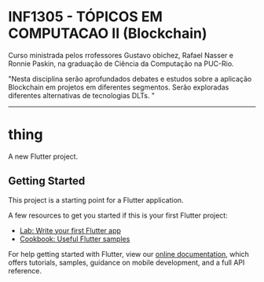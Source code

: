 # INF1305 - TÓPICOS EM COMPUTACAO II (Blockchain)

Curso ministrada pelos rrofessores Gustavo obichez, Rafael Nasser e Ronnie Paskin, na graduação de Ciência da Computação na PUC-Rio.

"Nesta disciplina serão aprofundados debates e estudos sobre a aplicação Blockchain em projetos em diferentes segmentos. Serão exploradas diferentes alternativas de tecnologias DLTs. "

---
# thing

A new Flutter project.

## Getting Started

This project is a starting point for a Flutter application.

A few resources to get you started if this is your first Flutter project:

- [Lab: Write your first Flutter app](https://flutter.dev/docs/get-started/codelab)
- [Cookbook: Useful Flutter samples](https://flutter.dev/docs/cookbook)

For help getting started with Flutter, view our
[online documentation](https://flutter.dev/docs), which offers tutorials,
samples, guidance on mobile development, and a full API reference.
